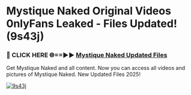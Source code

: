 # Mystique Naked Original Videos 0nlyFans Leaked - Files Updated! (9s43j)

<h3>🔴 CLICK HERE 🌐==►► <a href="https://tinyurl.com/yckcrads" rel="nofollow">Mystique Naked Updated Files</a></h3>

Get Mystique Naked and all content. Now you can access all videos and pictures of Mystique Naked. New Updated Files 2025!

[![9s43j](https://i.imgur.com/hpKpOFt.gif)](https://tinyurl.com/yckcrads)
